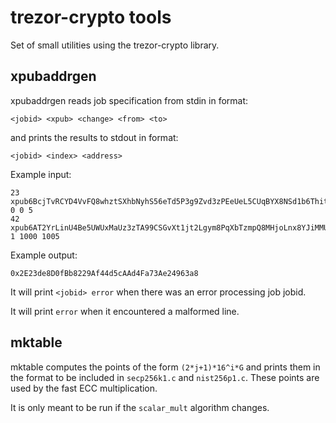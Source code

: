 trezor-crypto tools
===================

Set of small utilities using the trezor-crypto library.

xpubaddrgen
-----------

xpubaddrgen reads job specification from stdin in format:

```
<jobid> <xpub> <change> <from> <to>
```

and prints the results to stdout in format:

```
<jobid> <index> <address>
```

Example input:

```
23 xpub6BcjTvRCYD4VvFQ8whztSXhbNyhS56eTd5P3g9Zvd3zPEeUeL5CUqBYX8NSd1b6Thitr8bZcSnesmXZH7KerMcc4tUkenBShYCtQ1L8ebVe 0 0 5
42 xpub6AT2YrLinU4Be5UWUxMaUz3zTA99CSGvXt1jt2Lgym8PqXbTzmpQ8MHjoLnx8YJiMMUP5iEfR97YQVmgF6B2tAhbCZrXqn65ur526NkZ6ey 1 1000 1005
```

Example output:
```
0x2E23de8D0fBb8229Af44d5cAAd4Fa73Ae24963a8
```

It will print ```<jobid> error``` when there was an error processing job jobid.

It will print ```error``` when it encountered a malformed line.


mktable
-----------

mktable computes the points of the form `(2*j+1)*16^i*G` and prints them in the format to be included in `secp256k1.c` and `nist256p1.c`.
These points are used by the fast ECC multiplication.

It is only meant to be run if the `scalar_mult` algorithm changes.
